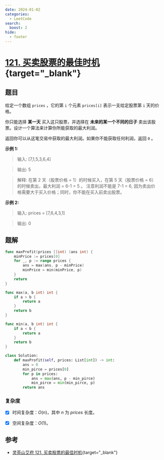 ```yaml
---
date: 2024-01-02
categories:
  - LeetCode
search:
  boost: 2
hide:
  - footer
---
```


# [121. 买卖股票的最佳时机](https://leetcode.cn/problems/best-time-to-buy-and-sell-stock/description/){target="_blank"}

## 题目

给定一个数组 `prices` ，它的第 `i` 个元素 `prices[i]` 表示一支给定股票第 `i` 天的价格。

你只能选择 **某一天** 买入这只股票，并选择在 **未来的某一个不同的日子** 卖出该股票。设计一个算法来计算你所能获取的最大利润。

返回你可以从这笔交易中获取的最大利润。如果你不能获取任何利润，返回 `0` 。


**示例 1:**

> 输入: [7,1,5,3,6,4]

> 输出: 5

> 解释: 在第 2 天（股票价格 = 1）的时候买入，在第 5 天（股票价格 = 6）的时候卖出，最大利润 = 6-1 = 5 。
     注意利润不能是 7-1 = 6, 因为卖出价格需要大于买入价格；同时，你不能在买入前卖出股票。

**示例 2:**

> 输入: prices = [7,6,4,3,1]

> 输出: 0


## 题解

```go title="Go"
func maxProfit(prices []int) (ans int) {
    minPrice := prices[0]
    for _, p := range prices {
        ans = max(ans, p - minPrice)
        minPrice = min(minPrice, p)
    }
    return
}

func max(a, b int) int {
    if a > b {
        return a
    }
    return b
}

func min(a, b int) int {
    if a < b {
        return a
    }
    return b
}
```

```python title="Python"
class Solution:
    def maxProfit(self, prices: List[int]) -> int:
        ans = 0
        min_pirce = prices[0]
        for p in prices:
            ans = max(ans, p - min_pirce)
            min_pirce = min(min_pirce, p)
        return ans
```

### 复杂度

- [x] 时间复杂度：$O(n)$，其中 $n$ 为 $prices$ 长度。
- [x] 空间复杂度：$O(1)$。


## 参考

- [灵茶山艾府 121. 买卖股票的最佳时机](https://leetcode.cn/problems/best-time-to-buy-and-sell-stock/solutions/){target="_blank"}